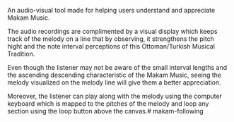 An audio-visual tool made for helping users understand and appreciate Makam Music.

The audio recordings are complimented by a visual display which keeps track of the melody on a line that by observing, it strengthens the pitch hight and the note interval perceptions of this Ottoman/Turkish Musical Tradition.

Even though the listener may not be aware of the small interval lengths and the ascending descending characteristic of the Makam Music, seeing the melody visualized on the melody line will give them a better appreciation.

Moreover, the listener can play along with the melody using the computer keyboard which is mapped to the pitches of the melody and loop any section using the loop button above the canvas.# makam-following